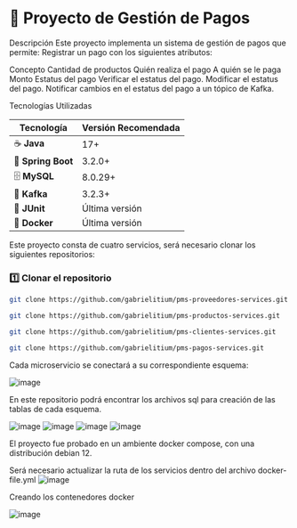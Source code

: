 # 🚀 Proyecto de Gestión de Pagos

Descripción
Este proyecto implementa un sistema de gestión de pagos que permite:
Registrar un pago con los siguientes atributos:

Concepto
Cantidad de productos
Quién realiza el pago
A quién se le paga
Monto
Estatus del pago
Verificar el estatus del pago.
Modificar el estatus del pago.
Notificar cambios en el estatus del pago a un tópico de Kafka.


Tecnologías Utilizadas

| Tecnología  | Versión Recomendada |
|------------|--------------------|
| ☕ **Java** | 17+ |
| 🌱 **Spring Boot** | 3.2.0+ |
| 🗄️ **MySQL** | 8.0.29+ |
| 📡 **Kafka** | 3.2.3+ |
| 🧪 **JUnit** | Última versión |
| 🐳 **Docker** | Última versión |

Este proyecto consta de cuatro servicios, será necesario clonar los siguientes repositorios:

### 1️⃣ Clonar el repositorio
```bash
git clone https://github.com/gabrielitium/pms-proveedores-services.git
```
```bash
git clone https://github.com/gabrielitium/pms-productos-services.git
```
```bash
git clone https://github.com/gabrielitium/pms-clientes-services.git
```
```bash
git clone https://github.com/gabrielitium/pms-pagos-services.git
```

Cada microservicio se conectará a su correspondiente esquema:

![image](https://github.com/user-attachments/assets/2e3071f9-3fc5-4f67-a99d-5e518cf088cc)

En este repositorio podrá encontrar los archivos sql para creación de las tablas de cada esquema.

![image](https://github.com/user-attachments/assets/d4c4fd5e-117b-4bef-a241-41d71252c73c)
![image](https://github.com/user-attachments/assets/d6457257-084f-4283-b522-15b5cf3c12be)
![image](https://github.com/user-attachments/assets/bc23465f-37a8-4a54-b0b2-66d720484b91)
![image](https://github.com/user-attachments/assets/6160660c-6506-442a-8c13-415937613e46)




El proyecto fue probado en un ambiente docker compose, con una distribución debian 12.

Será necesario actualizar la ruta de los servicios dentro del archivo docker-file.yml
![image](https://github.com/user-attachments/assets/7f2f7219-9b06-4bba-9974-678bc406dcfd)


Creando los contenedores docker

![image](https://github.com/user-attachments/assets/5fd53433-fbad-4082-9959-8bad0f521bd5)






